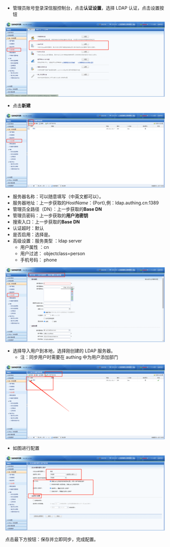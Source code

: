 <IntegrationDetailCard :title="`从 ${$localeConfig.brandName} 中获取 LDAP 配置信息`">

- 管理员账号登录深信服控制台，点击**认证设置**，选择 LDAP 认证，点击设置按钮

<img src="../../images/integration/ldap-sangfor/2-1.png" class="md-img-padding" />

- 点击**新建**

<img src="../../images/integration/ldap-sangfor/2-2.png" class="md-img-padding" />

- 服务器名称：可以随意填写（中英文都可以）。
- 服务器地址：上一步获取的${HostName}：${Port},例：ldap.authing.cn:1389
- 管理员全路径（DN）：上一步获取的**Base DN**
- 管理员密码：上一步获取的**用户池密钥**
- 搜索入口：上一步获取的**Base DN**
- 认证超时：默认
- 是否启用：选择是。
- 高级设置：服务类型 ：ldap server
  - 用户属性 ：cn
  - 用户过滤： objectclass=person
  - 手机号码： phone

<img src="../../images/integration/ldap-sangfor/2-3.png" class="md-img-padding" />

- 选择导入用户到本地，选择刚创建的 LDAP 服务器。
  - 注：同步用户时需要在 authing 中为用户添加部门

<img src="../../images/integration/ldap-sangfor/2-4.png" class="md-img-padding" />

- 如图进行配置

<img src="../../images/integration/ldap-sangfor/2-5.png" class="md-img-padding" />

点击最下方按钮：保存并立即同步，完成配置。

</IntegrationDetailCard>
